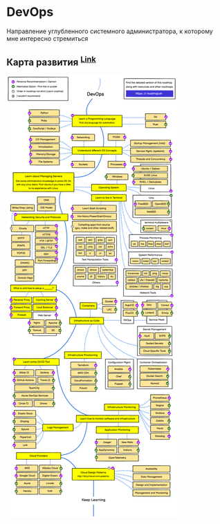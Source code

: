 # DevOps

Направление углубленного системного администратора, к которому мне интересно стремиться

## Карта развития <sup>[Link](https://roadmap.sh/)</sup>

![Roadmap](./Roadmap.png)